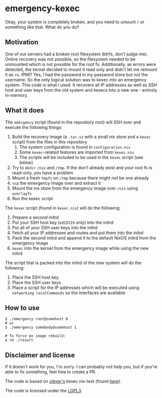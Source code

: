 # emergency-kexec

Okay, your system is completely broken, and you need to umount `/` or something like that.
What do you do?

## Motivation

One of our servers had a broken root filesystem (btrfs, don't judge me).
Online recovery was not possible, so the filesystem needed to be unmounted which is not possible for the root fs.
Additionally, as errors were detected, the kernel decided to mount it read only and didn't let me remount it as `rw`.
IPMI? Yes, I had the password in my password store but not the username.
So the only logical solution was to kexec into an emergency system.
This code is what I used.
It recovers all IP addresses as well as SSH host and user keys from the old system and kexecs into a new one - entirely in-memory.

## What it does

The `emergency` script (found in the repository root) will SSH over and execute the following things:

1. Build the recovery image (a `.tar.xz` with a small nix store and a `kexec` script) from the files in this repository
	1. The system configuration is found in `configuration.nix`
	2. Some `kexec`-related features are imported from `kexec.nix`
	3. The scripts will be included to be used in the `kexec` script (see below)
2. Try to `mkdir` `/nix` and `/tmp`. If the don't already exist and your root fs is read-only, you have a problem
3. Mount a fresh `tmpfs` on `/tmp` because there might not be one already
4. `scp` the emergency image over and extract it
5. Mount the nix store from the emergency image over `/nix` using `overlayfs`
6. Run the kexec script

The `kexec` script (found in `kexec.nix`) will do the following:

1. Prepare a second initrd
2. Put your SSH host key (`ed25519` only) into the initrd
3. Put all of your SSH user keys into the initrd
4. Fetch all your IP addresses and routes and put them into the initrd
5. Pack the second initrd and append it to the default NixOS initrd from the emergency image
6. `kexec` into the kernel from the emergency image while using the new initrd

The script that is packed into the initrd of the new system will do the following:

1. Place the SSH host key
2. Place the SSH user keys
3. Place a script for the IP addresses which will be executed using `networking.localCommands` so the interfaces are available

## How to use

```
$ ./emergency root@somehost 0
# or
$ ./emergency somebody@somehost 1

# To force an image rebuild:
$ rm ./result
```

## Disclaimer and license

If it doesn't work for you, I'm sorry.
I can probably not help you, but if you're able to fix something, feel free to create a PR.

The code is based on [clever's](https://github.com/cleverca22) kexec nix-test (found [here](https://github.com/cleverca22/nix-tests/tree/master/kexec)).

The code is licensed under the [LGPL3](LICENSE).
